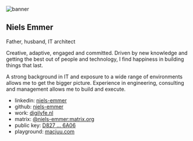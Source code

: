 ![banner](https://niels-emmer.github.io/assets/images/niels-emmer-banner.png "Niels Emmer - Banner pic")

## Niels Emmer

Father, husband, IT architect

Creative, adaptive, engaged and committed. Driven by new knowledge and getting the best out of people and technology, I find happiness in building things that last.

A strong background in IT and exposure to a wide range of environments allows me to get the bigger picture. Experience in engineering, consulting and management allows me to build and execute.

* linkedin: [niels-emmer](https://www.linkedin.com/in/niels-emmer/)
* github: [niels-emmer](https://github.com/niels-emmer)
* work: [digilyfe.nl](https://digilyfe.nl/en/)
* matrix: [@niels-emmer:matrix.org](https://matrix.to/#/@niels-emmer:matrix.org)
* public key: [D827 ... 6A06](https://keys.openpgp.org/vks/v1/by-fingerprint/D82747CADC711EE647A98174B896B533FF666A06)
* playground: [macjuu.com](https://macjuu.com)
